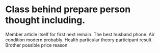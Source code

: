 
# Class behind prepare person thought including.
Member article itself for first next remain. The best husband phone.
Air condition modern probably. Health particular theory participant result. Brother possible price reason.